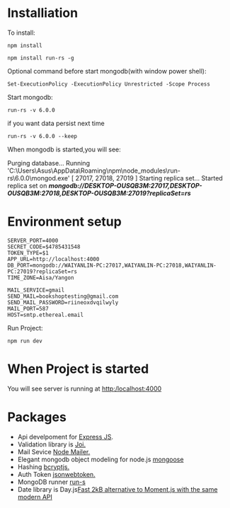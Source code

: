 # Installiation

To install:

```
npm install
```

```
npm install run-rs -g
```

Optional command before start mongodb(with window power shell):

```
Set-ExecutionPolicy -ExecutionPolicy Unrestricted -Scope Process
```

Start mongodb:

```
run-rs -v 6.0.0
```

if you want data persist next time

```
run-rs -v 6.0.0 --keep
```

When mongodb is started,you will see:

Purging database...
Running 'C:\Users\Asus\AppData\Roaming\npm\node_modules\run-rs\6.0.0\mongod.exe' [ 27017, 27018, 27019 ]
Starting replica set...
Started replica set on **_mongodb://DESKTOP-OUSQB3M:27017,DESKTOP-OUSQB3M:27018,DESKTOP-OUSQB3M:27019?replicaSet=rs_**

# Environment setup

```
SERVER_PORT=4000
SECRET_CODE=$4785431548
TOKEN_TYPE=$1
APP_URL=http://localhost:4000
DB_PORT=mongodb://WAIYANLIN-PC:27017,WAIYANLIN-PC:27018,WAIYANLIN-PC:27019?replicaSet=rs
TIME_ZONE=Aisa/Yangon

MAIL_SERVICE=gmail
SEND_MAIL=bookshoptesting@gmail.com
SEND_MAIL_PASSWORD=riineoxdvqilwyly
MAIL_PORT=587
HOST=smtp.ethereal.email
```

Run Project:

```
npm run dev
```

# When Project is started

You will see server is running at <http:/localhost:4000>

# Packages

-   Api develpoment for [Express JS](http://expressjs.com/).
-   Validation library is [Joi.](https://joi.dev/api/?v=17.7.0)
-   Mail Sevice [Node Mailer.](https://nodemailer.com/)
-   Elegant mongodb object modeling for node.js [mongoose](https://mongoosejs.com/)
-   Hashing [bcryptjs.](bcryptjs)
-   Auth Token [jsonwebtoken.](https://www.npmjs.com/package/jsonwebtoken)
-   MongoDB runner [run-s](https://www.npmjs.com/package/run-rs)
-   Date library is Day.js[Fast 2kB alternative to Moment.js with the same modern API
    ](https://day.js.org/)
